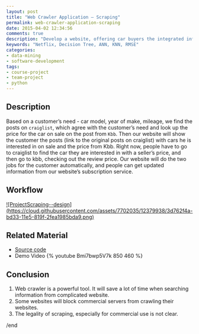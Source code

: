 ```yaml
---
layout: post
title: "Web Crawler Application – Scraping"
permalink: web-crawler-application-scraping
date: 2015-04-02 12:34:56
comments: true
description: "Develop a website, offering car buyers the integrated information of used cars, based on the customer’s need and several most useful factors (model, year, website link and price range)."
keywords: "Netflix, Decision Tree, ANN, KNN, RMSE"
categories:
- data-mining
- software-development
tags:
- course-project
- team-project
- python
---
```


## Description

Based on a customer’s need - car model, year of make, mileage, we find the posts on `craiglist`, which agree with the customer’s need and look up the price for the car on sale on the post from `Kbb`. Then our website will show the customer the posts (link to the original posts on craiglist) with cars he is interested in on sale and the price from Kbb. 
Right now, people have to go to craiglist to find the car they are interested in with a seller’s price, and then go to kbb, checking out the review price.
Our website will do the two jobs for the customer automatically, and people can get updated information from our website’s subscription service.

## Workflow

<a href="https://cloud.githubusercontent.com/assets/7702035/12379938/3d762f4a-bd33-11e5-819f-2fea1985bda9.png" class="swipebox" rel="gallery" title="ProjectScraping--design">
![ProjectScraping--design](https://cloud.githubusercontent.com/assets/7702035/12379938/3d762f4a-bd33-11e5-819f-2fea1985bda9.png)
</a>

## Related Material

* <u><a href="https://github.com/SuperCh-SE-NCSU/ProjectScraping" target="_blank">Source code</a></u>
* Demo Video
{% youtube Bmi7bwp5V7k 850 460 %}

## Conclusion

1. Web crawler is a powerful tool. It will save a lot of time when searching information from complicated website.
2. Some websites will block commercial servers from crawling their websites.
3. The legality of scraping, especially for commercial use is not clear. 



/end
